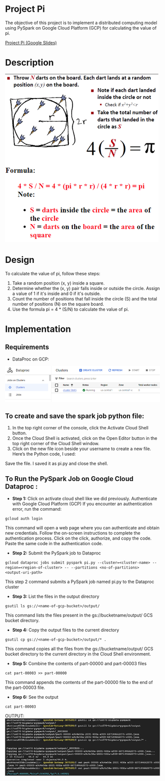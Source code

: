 # Project Pi
The objective of this project is to implement a distributed computing model using PySpark on Google Cloud Platform (GCP) for calculating the value of pi.

 [Project Pi (Google Slides)](https://docs.google.com/presentation/d/1kydfigjA3PDWXfdRqKuzpYE8SLluslSmDUxsk6vPMkY/edit?usp=sharing)
 
# Description

![Description](./img/desc.png)

# Design

To calculate the value of pi, follow these steps:
1. Take a random position (x, y) inside a square.
2. Determine whether the (x, y) pair falls inside or outside the circle. Assign a value of 1 if it's inside and 0 if it's outside.
3. Count the number of positions that fall inside the circle (S) and the total number of positions (N) on the square board.
4. Use the formula pi = 4 * (S/N) to calculate the value of pi.


# Implementation

## Requirements

* DataProc on GCP:
<img src="./img/cluster.png" alt="GCP" width="700"/>

## To create and save the spark job python file:
1. In the top right corner of the console, click the Activate Cloud Shell button.
2. Once the Cloud Shell is activated, click on the Open Editor button in the top right
corner of the Cloud Shell window.
3. Click on the new file icon beside your username to create a new file.
Here’s the Python code, I used:

Save the file. I saved it as pi.py and close the shell. 


## To Run the PySpark Job on Google Cloud Dataproc :

* **Step 1:** Click on activate cloud shell like we did previously. Authenticate with Google Cloud Platform (GCP)
If you encounter an authentication error, run the command:
```
gcloud auth login
```
This command will open a web page where you can authenticate and obtain new credentials.
Follow the on-screen instructions to complete the authentication process.
Click on the click, authorize, and copy the code. Paste the same code in the authentication
code.

* **Step 2:** Submit the PySpark job to Dataproc
```
gcloud dataproc jobs submit pyspark pi.py --cluster=<cluster-name> --region=<region-of-cluster> -- --partitions <no-of-partitions>  <output-uri-path>
```
This step 2 command submits a PySpark job named pi.py to the Dataproc cluster

* **Step 3:** List the files in the output directory
```
gsutil ls gs://<name-of-gcp-bucket>/output/
```
This command lists the files present in the gs://bucketname/output/ GCS bucket directory.


* **Step 4:** Copy the output files to the current directory
```
gsutil cp gs://<name-of-gcp-bucket>/output/* .
```
This command copies all the files from the gs://bucketname/output/ GCS bucket directory to the current directory in the Cloud Shell environment.

* **Step 5:** Combine the contents of part-00000 and part-00003 files
```
cat part-00003 >> part-00000
```
This command appends the contents of the part-00000 file to the end of the part-00003 file.

* **Step 6:** See the output
```
cat part-00003
```

OUTPUT:
![Output](./img/output.jpg)



